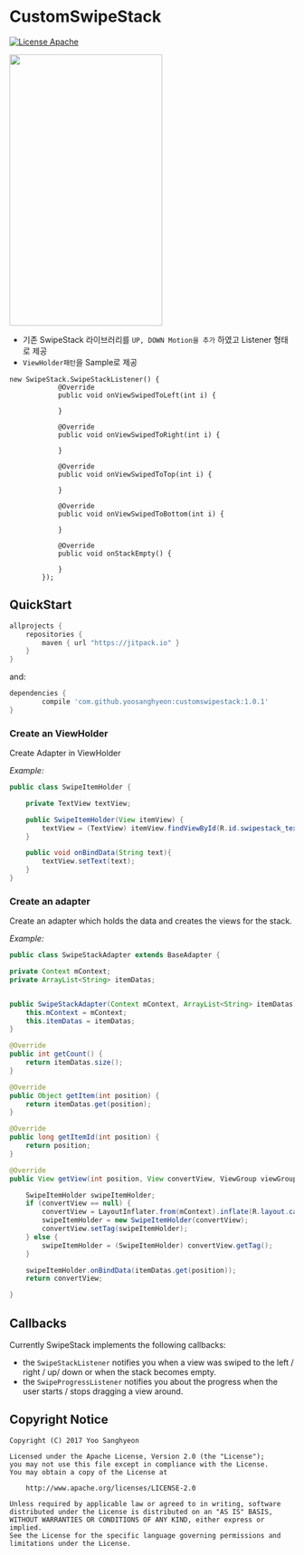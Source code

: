 # CustomSwipeStack

[![License Apache](https://img.shields.io/badge/license-Apache-blue.svg)](http://www.apache.org/licenses/LICENSE-2.0)

<img src="https://github.com/yoosanghyeon/CustomSwipeStack/blob/master/customswipestack_demo.gif" width="270" height="480">

- 기존 SwipeStack 라이브러리를 `UP, DOWN Motion을 추가` 하였고 Listener 형태로 제공
- `ViewHolder패턴`을 Sample로 제공
```   
new SwipeStack.SwipeStackListener() {
            @Override
            public void onViewSwipedToLeft(int i) {

            }

            @Override
            public void onViewSwipedToRight(int i) {

            }

            @Override
            public void onViewSwipedToTop(int i) {

            }

            @Override
            public void onViewSwipedToBottom(int i) {

            }

            @Override
            public void onStackEmpty() {

            }
        });
```

## QuickStart ##

```gradle
allprojects {
    repositories {
        maven { url "https://jitpack.io" }
    }
}
```
and:

```gradle
dependencies {
        compile 'com.github.yoosanghyeon:customswipestack:1.0.1'
}
```

### Create an ViewHolder ###

Create Adapter in ViewHolder

*Example:*
```java
public class SwipeItemHolder {

    private TextView textView;

    public SwipeItemHolder(View itemView) {
        textView = (TextView) itemView.findViewById(R.id.swipestack_textview);
    }

    public void onBindData(String text){
        textView.setText(text);
    }
}
```



### Create an adapter ###

Create an adapter which holds the data and creates the views for the stack.

*Example:*

```java
public class SwipeStackAdapter extends BaseAdapter {

private Context mContext;
private ArrayList<String> itemDatas;


public SwipeStackAdapter(Context mContext, ArrayList<String> itemDatas) {
    this.mContext = mContext;
    this.itemDatas = itemDatas;
}

@Override
public int getCount() {
    return itemDatas.size();
}

@Override
public Object getItem(int position) {
    return itemDatas.get(position);
}

@Override
public long getItemId(int position) {
    return position;
}

@Override
public View getView(int position, View convertView, ViewGroup viewGroup) {

    SwipeItemHolder swipeItemHolder;
    if (convertView == null) {
        convertView = LayoutInflater.from(mContext).inflate(R.layout.cardviewitem, viewGroup, false);
        swipeItemHolder = new SwipeItemHolder(convertView);
        convertView.setTag(swipeItemHolder);
    } else {
        swipeItemHolder = (SwipeItemHolder) convertView.getTag();
    }

    swipeItemHolder.onBindData(itemDatas.get(position));
    return convertView;

}
```
## Callbacks ##

Currently SwipeStack implements the following callbacks:

- the ` SwipeStackListener ` notifies you when a view was swiped to the left / right / up/ down or when the stack becomes empty.
- the ` SwipeProgressListener ` notifies you about the progress when the user starts / stops dragging a view around.


## Copyright Notice ##
```
Copyright (C) 2017 Yoo Sanghyeon

Licensed under the Apache License, Version 2.0 (the "License");
you may not use this file except in compliance with the License.
You may obtain a copy of the License at

    http://www.apache.org/licenses/LICENSE-2.0

Unless required by applicable law or agreed to in writing, software
distributed under the License is distributed on an "AS IS" BASIS,
WITHOUT WARRANTIES OR CONDITIONS OF ANY KIND, either express or implied.
See the License for the specific language governing permissions and
limitations under the License.
 ```
